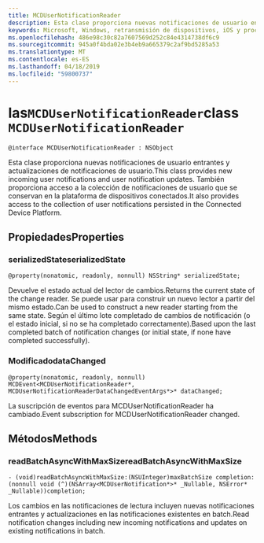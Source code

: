 ```yaml
---
title: MCDUserNotificationReader
description: Esta clase proporciona nuevas notificaciones de usuario entrantes y actualizaciones de notificaciones de usuario. También proporciona acceso a la colección de notificaciones de usuario que se conservan en la plataforma de dispositivos conectados.
keywords: Microsoft, Windows, retransmisión de dispositivos, iOS y procedimientos de iPhone
ms.openlocfilehash: 486e98c30c82a7607569d252c84e4314738df6c9
ms.sourcegitcommit: 945a0f4bda02e3b4eb9a665379c2af9bd5285a53
ms.translationtype: MT
ms.contentlocale: es-ES
ms.lasthandoff: 04/18/2019
ms.locfileid: "59800737"
---
```

# <a name="class-mcdusernotificationreader"></a><span data-ttu-id="ab985-105">las`MCDUserNotificationReader`</span><span class="sxs-lookup"><span data-stu-id="ab985-105">class `MCDUserNotificationReader`</span></span>

```
@interface MCDUserNotificationReader : NSObject
```

<span data-ttu-id="ab985-106">Esta clase proporciona nuevas notificaciones de usuario entrantes y actualizaciones de notificaciones de usuario.</span><span class="sxs-lookup"><span data-stu-id="ab985-106">This class provides new incoming user notifications and user notification updates.</span></span> <span data-ttu-id="ab985-107">También proporciona acceso a la colección de notificaciones de usuario que se conservan en la plataforma de dispositivos conectados.</span><span class="sxs-lookup"><span data-stu-id="ab985-107">It also provides access to the collection of user notifications persisted in the Connected Device Platform.</span></span>  

## <a name="properties"></a><span data-ttu-id="ab985-108">Propiedades</span><span class="sxs-lookup"><span data-stu-id="ab985-108">Properties</span></span>

### <a name="serializedstate"></a><span data-ttu-id="ab985-109">serializedState</span><span class="sxs-lookup"><span data-stu-id="ab985-109">serializedState</span></span>
`@property(nonatomic, readonly, nonnull) NSString* serializedState;`

<span data-ttu-id="ab985-110">Devuelve el estado actual del lector de cambios.</span><span class="sxs-lookup"><span data-stu-id="ab985-110">Returns the current state of the change reader.</span></span> <span data-ttu-id="ab985-111">Se puede usar para construir un nuevo lector a partir del mismo estado.</span><span class="sxs-lookup"><span data-stu-id="ab985-111">Can be used to construct a new reader starting from the same state.</span></span>
<span data-ttu-id="ab985-112">Según el último lote completado de cambios de notificación (o el estado inicial, si no se ha completado correctamente).</span><span class="sxs-lookup"><span data-stu-id="ab985-112">Based upon the last completed batch of notification changes (or initial state, if none have completed successfully).</span></span>

### <a name="datachanged"></a><span data-ttu-id="ab985-113">Modificado</span><span class="sxs-lookup"><span data-stu-id="ab985-113">dataChanged</span></span>
`@property(nonatomic, readonly, nonnull) MCDEvent<MCDUserNotificationReader*, MCDUserNotificationReaderDataChangedEventArgs*>* dataChanged;`

<span data-ttu-id="ab985-114">La suscripción de eventos para MCDUserNotificationReader ha cambiado.</span><span class="sxs-lookup"><span data-stu-id="ab985-114">Event subscription for MCDUserNotificationReader changed.</span></span>

## <a name="methods"></a><span data-ttu-id="ab985-115">Métodos</span><span class="sxs-lookup"><span data-stu-id="ab985-115">Methods</span></span>

### <a name="readbatchasyncwithmaxsize"></a><span data-ttu-id="ab985-116">readBatchAsyncWithMaxSize</span><span class="sxs-lookup"><span data-stu-id="ab985-116">readBatchAsyncWithMaxSize</span></span>
`- (void)readBatchAsyncWithMaxSize:(NSUInteger)maxBatchSize
                       completion:(nonnull void (^)(NSArray<MCDUserNotification*>* _Nullable, NSError* _Nullable))completion;`

<span data-ttu-id="ab985-117">Los cambios en las notificaciones de lectura incluyen nuevas notificaciones entrantes y actualizaciones en las notificaciones existentes en batch.</span><span class="sxs-lookup"><span data-stu-id="ab985-117">Read notification changes including new incoming notifications and updates on existing notifications in batch.</span></span>